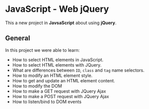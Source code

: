# JavaScript - Web jQuery
This a new project in __JavsaScript__ about using __jQuery__.

## General
In this project we were able to learn:
* How to select HTML elements in JavaScript.
* How to select HTML elements with JQuery.
* What are differences between `ID`, `class` and `tag` name selectors.
* How to modify an HTML element style.
* How to get and update an HTML element content.
* How to modify the DOM
* How to make a GET request with JQuery Ajax
* How to make a POST request with JQuery Ajax
* How to listen/bind to DOM events
